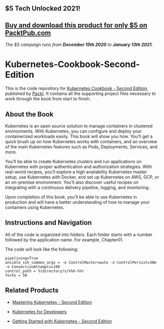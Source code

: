## $5 Tech Unlocked 2021!
[Buy and download this product for only $5 on PacktPub.com](https://www.packtpub.com/)
-----
*The $5 campaign         runs from __December 15th 2020__ to __January 13th 2021.__*

# Kubernetes-Cookbook-Second-Edition
This is the code repository for [Kubernetes Cookbook - Second Edition](https://www.packtpub.com/virtualization-and-cloud/kubernetes-cookbook-second-edition?utm_source=github&utm_medium=repository&utm_campaign=9781788837606), published by [Packt](https://www.packtpub.com/?utm_source=github). It contains all the supporting project files necessary to work through the book from start to finish.
## About the Book
Kubernetes is an open source solution to manage containers in clustered environments. With Kubernetes, you can configure and deploy your containerized workloads easily. This book will show you how. You’ll get a quick brush up on how Kubernetes works with containers, and an overview of the main Kubernetes features such as Pods, Deployments, Services, and more.

You’ll be able to create Kubernetes clusters and run applications on Kubernetes with proper authentication and authorization strategies. With real-world recipes, you’ll explore a high availability Kubernetes master setup, use Kubernetes with Docker, and set up Kubernetes on AWS, GCP, or an on-premise environment. You’ll also discover useful recipes on integrating with a continuous delivery pipeline, logging, and monitoring.

Upon completion of this book, you’ll be able to use Kubernetes in production and will have a better understanding of how to manage your containers using Kubernetes.
## Instructions and Navigation
All of the code is organized into folders. Each folder starts with a number followed by the application name. For example, Chapter01.



The code will look like the following:
```
pipelining=True
ansible_ssh_common_args = -o ControlMaster=auto -o ControlPersist=30m -o ConnectionAttempts=100
control_path = %(directory)s/%%h-%%r
forks = 50

```


## Related Products
* [Mastering Kubernetes - Second Edition](https://www.packtpub.com/application-development/mastering-kubernetes-second-edition?utm_source=github&utm_medium=repository&utm_campaign=9781788999786)

* [Kubernetes for Developers](https://www.packtpub.com/virtualization-and-cloud/kubernetes-developers?utm_source=github&utm_medium=repository&utm_campaign=9781788834759)

* [Getting Started with Kubernetes - Second Edition](https://www.packtpub.com/virtualization-and-cloud/getting-started-kubernetes-second-edition?utm_source=github&utm_medium=repository&utm_campaign=9781787283367)


